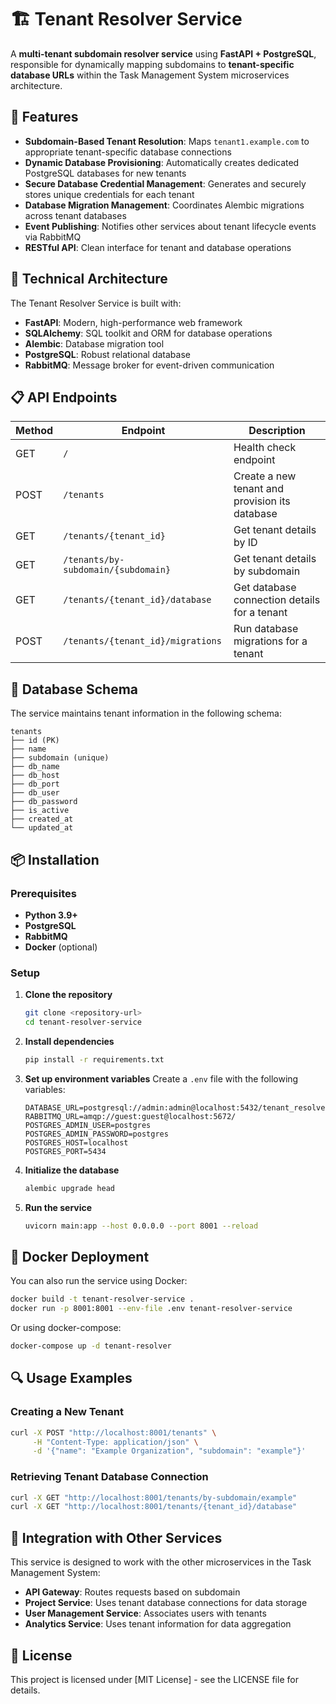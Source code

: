 # 🏗️ Tenant Resolver Service

A **multi-tenant subdomain resolver service** using **FastAPI + PostgreSQL**, responsible for dynamically mapping subdomains to **tenant-specific database URLs** within the Task Management System microservices architecture.

## 🚀 Features

- **Subdomain-Based Tenant Resolution**: Maps `tenant1.example.com` to appropriate tenant-specific database connections
- **Dynamic Database Provisioning**: Automatically creates dedicated PostgreSQL databases for new tenants
- **Secure Database Credential Management**: Generates and securely stores unique credentials for each tenant
- **Database Migration Management**: Coordinates Alembic migrations across tenant databases
- **Event Publishing**: Notifies other services about tenant lifecycle events via RabbitMQ
- **RESTful API**: Clean interface for tenant and database operations

## 🔧 Technical Architecture

The Tenant Resolver Service is built with:

- **FastAPI**: Modern, high-performance web framework
- **SQLAlchemy**: SQL toolkit and ORM for database operations
- **Alembic**: Database migration tool
- **PostgreSQL**: Robust relational database
- **RabbitMQ**: Message broker for event-driven communication

## 📋 API Endpoints

| Method | Endpoint | Description |
|--------|----------|-------------|
| GET | `/` | Health check endpoint |
| POST | `/tenants` | Create a new tenant and provision its database |
| GET | `/tenants/{tenant_id}` | Get tenant details by ID |
| GET | `/tenants/by-subdomain/{subdomain}` | Get tenant details by subdomain |
| GET | `/tenants/{tenant_id}/database` | Get database connection details for a tenant |
| POST | `/tenants/{tenant_id}/migrations` | Run database migrations for a tenant |

## 🔄 Database Schema

The service maintains tenant information in the following schema:

```
tenants
├── id (PK)
├── name
├── subdomain (unique)
├── db_name
├── db_host
├── db_port
├── db_user
├── db_password
├── is_active
├── created_at
└── updated_at
```

## 📦 Installation

### Prerequisites

- **Python 3.9+**
- **PostgreSQL**
- **RabbitMQ**
- **Docker** (optional)

### Setup

1. **Clone the repository**
   ```bash
   git clone <repository-url>
   cd tenant-resolver-service
   ```

2. **Install dependencies**
   ```bash
   pip install -r requirements.txt
   ```

3. **Set up environment variables**
   Create a `.env` file with the following variables:
   ```
   DATABASE_URL=postgresql://admin:admin@localhost:5432/tenant_resolver
   RABBITMQ_URL=amqp://guest:guest@localhost:5672/
   POSTGRES_ADMIN_USER=postgres
   POSTGRES_ADMIN_PASSWORD=postgres
   POSTGRES_HOST=localhost
   POSTGRES_PORT=5434
   ```

4. **Initialize the database**
   ```bash
   alembic upgrade head
   ```

5. **Run the service**
   ```bash
   uvicorn main:app --host 0.0.0.0 --port 8001 --reload
   ```

## 🐳 Docker Deployment

You can also run the service using Docker:

```bash
docker build -t tenant-resolver-service .
docker run -p 8001:8001 --env-file .env tenant-resolver-service
```

Or using docker-compose:

```bash
docker-compose up -d tenant-resolver
```

## 🔍 Usage Examples

### Creating a New Tenant

```bash
curl -X POST "http://localhost:8001/tenants" \
     -H "Content-Type: application/json" \
     -d '{"name": "Example Organization", "subdomain": "example"}'
```

### Retrieving Tenant Database Connection

```bash
curl -X GET "http://localhost:8001/tenants/by-subdomain/example" 
curl -X GET "http://localhost:8001/tenants/{tenant_id}/database"
```

## 🤝 Integration with Other Services

This service is designed to work with the other microservices in the Task Management System:

- **API Gateway**: Routes requests based on subdomain
- **Project Service**: Uses tenant database connections for data storage
- **User Management Service**: Associates users with tenants
- **Analytics Service**: Uses tenant information for data aggregation

## 📃 License

This project is licensed under [MIT License] - see the LICENSE file for details.